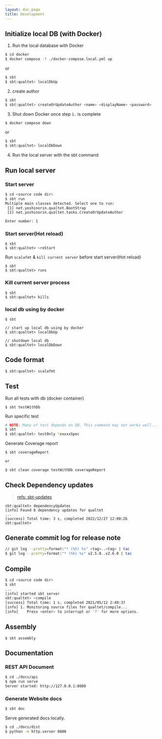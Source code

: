 ```yaml
---
layout: doc-page
title: Development
---
```


## Initialize local DB (with Docker)

1. Run the local database with Docker

```sh
$ cd docker
$ docker compose -f ./docker-compose.local.yml up
```

or

```sh
$ sbt
$ sbt:qualtet> localDbUp
```

2. create author

```sh
$ sbt
$ sbt:qualtet> createOrUpdateAuthor <name> <displayName> <password>
```

3. Shut down Docker once step `1.` is complete

```sh
$ docker compose down
```

or

```sh
$ sbt
$ sbt:qualtet> localDbDown
```

4. Run the local server with the sbt command

## Run local server

### Start server

```sh
$ cd <source code dir>
$ sbt run
Multiple main classes detected. Select one to run:
 [1] net.yoshinorin.qualtet.BootStrap
 [2] net.yoshinorin.qualtet.tasks.CreateOrUpdateAuthor

Enter number: 1
```

### Start server(Hot reload)

```
$ sbt
$ sbt:qualtet> ~reStart
```

Run `scalafmt` & `kill current server` before start server(Hot reload)

```
$ sbt
$ sbt:qualtet> runs
```

### Kill current server process

```
$ sbt
$ sbt:qualtet> kills
```

### local db using by docker

```
$ sbt

// start up local db using by docker
$ sbt:qualtet> localDbUp

// shutdown local db
$ sbt:qualtet> localDbDown
```

## Code format

```sh
$ sbt:qualtet> scalafmt
```

## Test

Run all tests with db (docker container)

```
$ sbt testWithDb
```

Run specific test

```sh
# NOTE: Many of test depends on DB. This command may not works well...
$ sbt
$ sbt:qualtet> testOnly *xxxxxSpec
```

Generate Coverage report

```sh
$ sbt coverageReport

or

$ sbt clean coverage testWithDb coverageReport
```

## Check Dependency updates

> [refs: sbt-updates](https://github.com/rtimush/sbt-updates)

```
sbt:qualtet> dependencyUpdates
[info] Found 8 dependency updates for qualtet
...
[success] Total time: 3 s, completed 2022/12/27 12:00:26
sbt:qualtet>
```

## Generate commit log for release note

```sh
// git log --pretty=format:"* (%h) %s" <tag>..<tag> | tac
$ git log --pretty=format:"* (%h) %s" v2.5.0..v2.6.0 | tac
```

## Compile

```sh
$ cd <source code dir>
$ sbt
...
[info] started sbt server
sbt:qualtet> ~compile
[success] Total time: 1 s, completed 2021/05/12 2:49:37
[info] 1. Monitoring source files for qualtet/compile...
[info]    Press <enter> to interrupt or '?' for more options.
```

## Assembly

```
$ sbt assembly
```

## Documentation

### REST API Document

```sh
$ cd ./docs/api
$ npm run serve
Server started: http://127.0.0.1:8080
```

### Generate Website docs

```sh
$ sbt doc
```

Serve generated docs locally.

```sh
$ cd ./docs/dist
$ python -m http.server 8080
```
